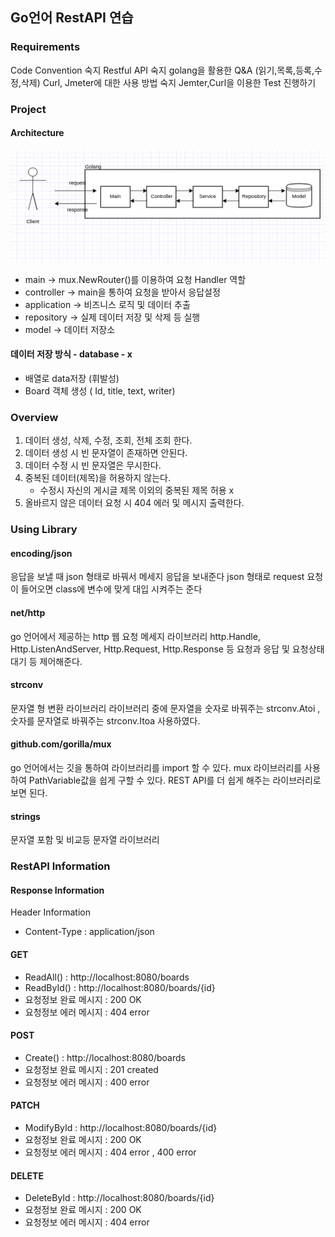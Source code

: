## Go언어 RestAPI 연습

### Requirements
Code Convention 숙지
Restful API 숙지
golang을 활용한 Q&A (읽기,목록,등록,수정,삭제)
Curl, Jmeter에 대한 사용 방법 숙지
Jemter,Curl을 이용한 Test 진행하기

### Project
#### Architecture
![인프라설계](image/인프라설계.png)
- main  → mux.NewRouter()를 이용하여 요청 Handler 역할
- controller → main을 통하여 요청을 받아서 응답설정
- application → 비즈니스 로직 및 데이터 추출
- repository → 실제 데이터 저장 및 삭제 등 실행
- model → 데이터 저장소 

#### 데이터 저장 방식 - database - x
- 배열로 data저장 (휘발성)
- Board 객체 생성 ( Id, title, text, writer)

### Overview
1. 데이터 생성, 삭제, 수정, 조회, 전체 조회 한다. 
2. 데이터 생성 시 빈 문자열이 존재하면 안된다. 
3. 데이터 수정 시 빈 문자열은 무시한다. 
4. 중복된 데이터(제목)을 허용하지 않는다. 
   - 수정시 자신의 게시글 제목 이외의 중복된 제목 허용 x 
5. 올바르지 않은 데이터 요청 시 404 에러 및 메시지 출력한다.

### Using Library
#### encoding/json
응답을 보낼 때 json 형태로 바꿔서 메세지 응답을 보내준다
json 형태로 request 요청이 들어오면 class에 변수에 맞게 대입 시켜주는 준다

#### net/http
go 언어에서 제공하는 http 웹 요청 메세지 라이브러리
http.Handle, Http.ListenAndServer, Http.Request, Http.Response 등 요청과 응답 및 요청상태 대기 등 제어해준다.

#### strconv
문자열 형 변환 라이브러리
라이브러리 중에 문자열을 숫자로 바꿔주는 strconv.Atoi ,
숫자를 문자열로 바꿔주는 strconv.Itoa 사용하였다.

#### github.com/gorilla/mux
go 언어에서는 깃을 통하여 라이브러리를 import 할 수 있다.
mux 라이브러리를 사용하여 PathVariable값을 쉽게 구할 수 있다.
REST API를 더 쉽게 해주는 라이브러리로 보면 된다.

#### strings
문자열 포함 및 비교등 문자열 라이브러리

### RestAPI Information
#### Response Information
Header Information
- Content-Type : application/json

#### GET
- ReadAll() : http://localhost:8080/boards
- ReadById() : http://localhost:8080/boards/{id}
- 요청정보 완료 메시지 : 200 OK
- 요청정보 에러 메시지 : 404 error

#### POST
- Create() : http://localhost:8080/boards
- 요청정보 완료 메시지 : 201 created
- 요청정보 에러 메시지 : 400 error

#### PATCH
- ModifyById : http://localhost:8080/boards/{id}
- 요청정보 완료 메시지 : 200 OK
- 요청정보 에러 메시지 : 404 error , 400 error

#### DELETE
- DeleteById : http://localhost:8080/boards/{id}
- 요청정보 완료 메시지 : 200 OK
- 요청정보 에러 메시지 : 404 error